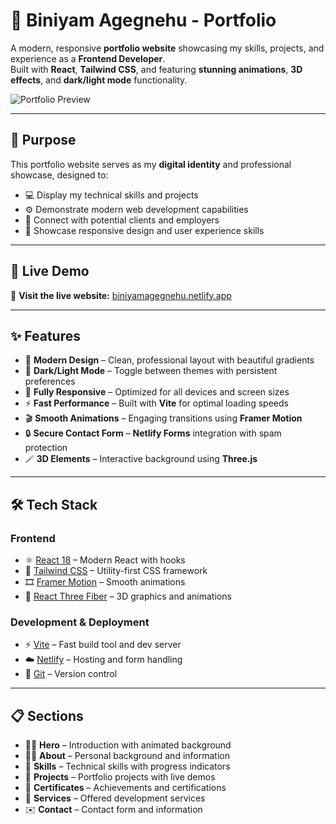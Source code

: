 # 🌟 Biniyam Agegnehu - Portfolio

A modern, responsive **portfolio website** showcasing my skills, projects, and experience as a **Frontend Developer**.  
Built with **React**, **Tailwind CSS**, and featuring **stunning animations**, **3D effects**, and **dark/light mode** functionality.

![Portfolio Preview](/images/readme.png)

---

## 🎯 Purpose

This portfolio website serves as my **digital identity** and professional showcase, designed to:

- 💻 Display my technical skills and projects  
- ⚙️ Demonstrate modern web development capabilities  
- 🤝 Connect with potential clients and employers  
- 📱 Showcase responsive design and user experience skills  

---

## 🚀 Live Demo

🔗 **Visit the live website:** [biniyamagegnehu.netlify.app](https://biniyamagegnehu.netlify.app)

---

## ✨ Features

- 🎨 **Modern Design** – Clean, professional layout with beautiful gradients  
- 🌙 **Dark/Light Mode** – Toggle between themes with persistent preferences  
- 📱 **Fully Responsive** – Optimized for all devices and screen sizes  
- ⚡ **Fast Performance** – Built with **Vite** for optimal loading speeds  
- 🎬 **Smooth Animations** – Engaging transitions using **Framer Motion**  
- 🔒 **Secure Contact Form** – **Netlify Forms** integration with spam protection  
- 🪄 **3D Elements** – Interactive background using **Three.js**

---

## 🛠 Tech Stack

### **Frontend**
- ⚛️ [React 18](https://react.dev/) – Modern React with hooks  
- 🎨 [Tailwind CSS](https://tailwindcss.com/) – Utility-first CSS framework  
- 🎞 [Framer Motion](https://www.framer.com/motion/) – Smooth animations  
- 🧊 [React Three Fiber](https://docs.pmnd.rs/react-three-fiber/getting-started/introduction) – 3D graphics and animations  

### **Development & Deployment**
- ⚡ [Vite](https://vitejs.dev/) – Fast build tool and dev server  
- ☁️ [Netlify](https://www.netlify.com/) – Hosting and form handling  
- 🧭 [Git](https://git-scm.com/) – Version control  

---

## 📋 Sections

- 🦸‍♂️ **Hero** – Introduction with animated background  
- 👨‍💻 **About** – Personal background and information  
- 🧠 **Skills** – Technical skills with progress indicators  
- 🧰 **Projects** – Portfolio projects with live demos  
- 🏅 **Certificates** – Achievements and certifications  
- 💼 **Services** – Offered development services  
- ✉️ **Contact** – Contact form and information  

